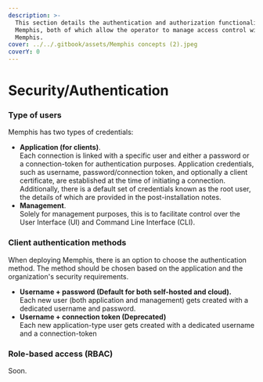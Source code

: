 ```yaml
---
description: >-
  This section details the authentication and authorization functionalities in
  Memphis, both of which allow the operator to manage access control within
  Memphis.
cover: ../../.gitbook/assets/Memphis concepts (2).jpeg
coverY: 0
---
```


# Security/Authentication

### Type of users

Memphis has two types of credentials:

* **Application (for clients)**.\
  Each connection is linked with a specific user and either a password or a connection-token for authentication purposes. Application credentials, such as username, password/connection token, and optionally a client certificate, are established at the time of initiating a connection. Additionally, there is a default set of credentials known as the root user, the details of which are provided in the post-installation notes.
* **Management**.\
  Solely for management purposes, this is to facilitate control over the User Interface (UI) and Command Line Interface (CLI).

### Client authentication methods

When deploying Memphis, there is an option to choose the authentication method. The method should be chosen based on the application and the organization's security requirements.

* **Username + password (Default for both self-hosted and cloud).**\
  Each new user (both application and management) gets created with a dedicated username and password.
* **Username + connection token (Deprecated)**\
  Each new application-type user gets created with a dedicated username and a connection-token

### Role-based access (RBAC)

Soon.
